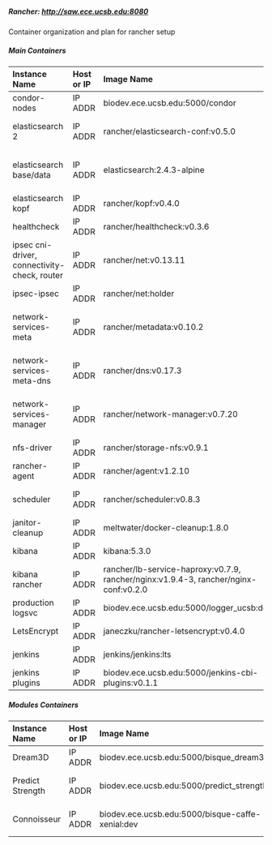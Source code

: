 
##### Rancher: http://saw.ece.ucsb.edu:8080

Container organization and plan for rancher setup

##### Main Containers
| Instance Name | Host or IP  | Image Name | Remarks    |
| :---          | :---        | :---       | :---       |
| condor-nodes | IP ADDR     | biodev.ece.ucsb.edu:5000/condor      | One master and 4 worker nodes |
| elasticsearch 2 | IP ADDR     | rancher/elasticsearch-conf:v0.5.0     | One container each elasticsearch-[clients, datanodes & masters] |
| elasticsearch base/data | IP ADDR     | elasticsearch:2.4.3-alpine     | Two containers(base & data volume) for each elasticsearch-[clients, datanodes & masters] |
| elasticsearch kopf | IP ADDR     | rancher/kopf:v0.4.0     | One container |
| healthcheck | IP ADDR     | rancher/healthcheck:v0.3.6     | One on each instance |
| ipsec cni-driver, connectivity-check, router | IP ADDR     | rancher/net:v0.13.11     | One on each instance for executing start-cni-driver, connectivity-check, and start-ipsec |
| ipsec-ipsec | IP ADDR     | rancher/net:holder     | One on each instance |
| network-services-meta | IP ADDR     | rancher/metadata:v0.10.2     | One on each instance start.sh,rancher-metadata,-reload-interval-limit=1000,-subscribe |
| network-services-meta-dns | IP ADDR     | rancher/dns:v0.17.3     | One on each instance rancher-dns,--listen,169.254.169.250:53,--metadata-server=localhost |
| network-services-manager | IP ADDR     | rancher/network-manager:v0.7.20    | One on each instance plugin-manager,--disable-cni-setup,--metadata-address,169.254.169.250 |
| nfs-driver | IP ADDR     | rancher/storage-nfs:v0.9.1     | One on each instance |
| rancher-agent | IP ADDR     | rancher/agent:v1.2.10      | One on each instance |
| scheduler | IP ADDR     | rancher/scheduler:v0.8.3     | One instance  scheduler,--metadata-address,169.254.169.250 |
| janitor-cleanup | IP ADDR     | meltwater/docker-cleanup:1.8.0     | One on each instance |
| kibana | IP ADDR     | kibana:5.3.0      | One instance |
| kibana rancher | IP ADDR     | rancher/lb-service-haproxy:v0.7.9, rancher/nginx:v1.9.4-3, rancher/nginx-conf:v0.2.0      | One instance |
| production logsvc | IP ADDR     | biodev.ece.ucsb.edu:5000/logger_ucsb:dev      | One instance |
| LetsEncrypt | IP ADDR     | janeczku/rancher-letsencrypt:v0.4.0     | One instance |
| jenkins | IP ADDR     | jenkins/jenkins:lts     | One instance |
| jenkins plugins | IP ADDR     | biodev.ece.ucsb.edu:5000/jenkins-cbi-plugins:v0.1.1     | One instance |



##### Modules Containers
| Instance Name | Host or IP  | Image Name | Remarks    |
| :---          | :---        | :---       | :---       |
| Dream3D       | IP ADDR     | biodev.ece.ucsb.edu:5000/bisque_dream3d    | Dream3D Module |
| Predict Strength | IP ADDR     | biodev.ece.ucsb.edu:5000/predict_strength   | Predict Strength Module |
| Connoisseur | IP ADDR     | biodev.ece.ucsb.edu:5000/bisque-caffe-xenial:dev   | Predict Strength Module |

